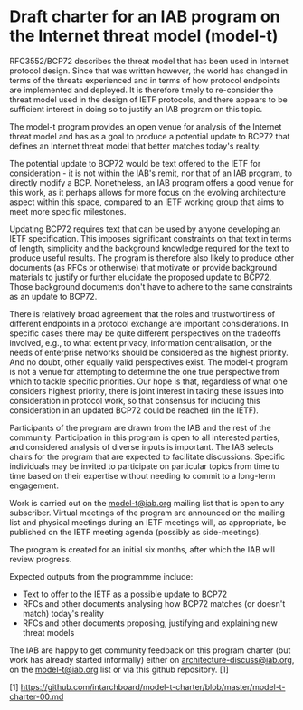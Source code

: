 
# Draft charter for an IAB program on the Internet threat model (model-t)

RFC3552/BCP72 describes the threat model that has been used in Internet protocol
design. Since that was written however, the world has changed in terms of the
threats experienced and in terms of how protocol endpoints are implemented and
deployed.  It is therefore timely to re-consider the threat model used in the
design of IETF protocols, and there appears to be sufficient interest in doing
so to justify an IAB program on this topic.

The model-t program provides an open venue for analysis of the Internet threat
model and has as a goal to produce a potential update to BCP72 that defines an
Internet threat model that better matches today's reality. 

The potential update to BCP72 would be text offered to the IETF for
consideration - it is not within the IAB's remit, nor that of an IAB program,
to directly modify a BCP. Nonetheless, an IAB program offers a good venue for
this work, as it perhaps allows for more focus on the evolving
architecture aspect within this space, compared to an IETF working group that 
aims to meet more specific milestones.

Updating BCP72 requires text that can be used by anyone developing an IETF
specification. This imposes significant constraints on that text in terms of
length, simplicity and the background knowledge required for the text to
produce useful results.  The program is therefore also likely to produce other
documents (as RFCs or otherwise) that motivate or provide background materials
to justify or further elucidate the proposed update to BCP72. Those background
documents don't have to adhere to the same constraints as an update to BCP72.

There is relatively broad agreement that the roles and trustwortiness of different
endpoints in a protocol exchange are important considerations. In specific cases there may be
quite different perspectives on the tradeoffs involved, e.g., to
what extent privacy, information centralisation, or the needs of
enterprise networks should be considered as the highest priority.  And
no doubt, other equally valid perspectives exist. The model-t
program is not a venue for attempting to determine the one true
perspective from which to tackle specific priorities. Our hope is that,
regardless of what one considers highest priority, 
there is joint interest in taking these issues into consideration
in protocol work, so that consensus for including this consideration
in an updated BCP72 could be reached (in the IETF).

Participants of the program are drawn from the IAB and the rest of the
community. Participation in this program is open to all interested
parties, and considered analysis of diverse inputs is important. The
IAB selects chairs for the program that are expected to facilitate
discussions. Specific individuals may be invited to participate on
particular topics from time to time based on their expertise without
needing to commit to a long-term engagement.

Work is carried out on the model-t@iab.org mailing list that is open to any
subscriber.  Virtual meetings of the program are announced on the mailing list 
and physical meetings during an IETF meetings will, as appropriate, be published on 
the IETF meeting agenda (possibly as side-meetings).

The program is created for an initial six months, after which
the IAB will review progress. 

Expected outputs from the programmme include:

- Text to offer to the IETF as a possible update to BCP72
- RFCs and other documents analysing how BCP72 matches (or doesn't match)
  today's reality
- RFCs and other documents proposing, justifying and explaining new threat
  models  

The IAB are happy to get community feedback on this program charter (but work
has already started informally) either on architecture-discuss@iab.org, on
the model-t@iab.org list or via this github repository. [1]


[1] https://github.com/intarchboard/model-t-charter/blob/master/model-t-charter-00.md

